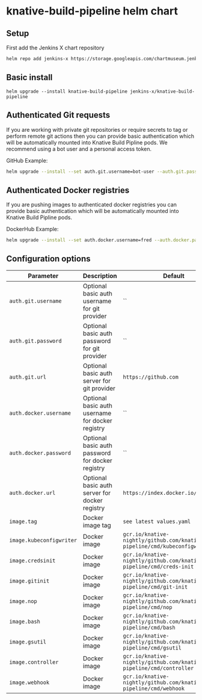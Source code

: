 # knative-build-pipeline helm chart

## Setup
First add the Jenkins X chart repository

```sh
helm repo add jenkins-x https://storage.googleapis.com/chartmuseum.jenkins-x.io
```

## Basic install
```
helm upgrade --install knative-build-pipeline jenkins-x/knative-build-pipeline
```

## Authenticated Git requests
If you are working with private git repositories or require secrets to tag or perform remote git actions then you can provide basic authentication which will be automatically mounted into Knative Build Pipline pods.  We recommend using a bot user and a personal access token.

GitHub Example:

```sh
helm upgrade --install --set auth.git.username=bot-user --auth.git.password=123456abcdef --auth.git.url=https://github.com knative-build-pipeline jenkins-x/knative-build-pipeline 
```
## Authenticated Docker registries
If you are pushing images to authenticated docker registries you can provide basic authentication which will be automatically mounted into Knative Build Pipline pods.

DockerHub Example:

```sh
helm upgrade --install --set auth.docker.username=fred --auth.docker.password=flintstone --auth.docker.url=https://index.docker.io/v1  knative-build-pipeline jenkins-x/knative-build-pipeline 
```
## Configuration options

|       Parameter                 |           Description                             |                         Default                                                 |
|----------------------------------------|---------------------------------------------------|--------------------------------------------------------------------------|
| `auth.git.username`             | Optional basic auth username for git provider     | ``                                                                              |
| `auth.git.password`             | Optional basic auth password for git provider     | ``                                                                              |
| `auth.git.url`                  | Optional basic auth server for git provider       | `https://github.com`                                                            |
| `auth.docker.username`          | Optional basic auth username for docker registry  | ``                                                                              |
| `auth.docker.password`          | Optional basic auth password for docker registry  | ``                                                                              |
| `auth.docker.url`               | Optional basic auth server for docker registry    | `https://index.docker.io/v1/`                                                   |
| `image.tag`                     | Docker image tag                                  | `see latest values.yaml`                                                        |
| `image.kubeconfigwriter`        | Docker image                                      | `gcr.io/knative-nightly/github.com/knative/build-pipeline/cmd/kubeconfigwriter` |
| `image.credsinit`               | Docker image                                      | `gcr.io/knative-nightly/github.com/knative/build-pipeline/cmd/creds-init`       |
| `image.gitinit`                 | Docker image                                      | `gcr.io/knative-nightly/github.com/knative/build-pipeline/cmd/git-init`         |
| `image.nop`                     | Docker image                                      | `gcr.io/knative-nightly/github.com/knative/build-pipeline/cmd/nop`              |
| `image.bash`                    | Docker image                                      | `gcr.io/knative-nightly/github.com/knative/build-pipeline/cmd/bash`             |
| `image.gsutil`                  | Docker image                                      | `gcr.io/knative-nightly/github.com/knative/build-pipeline/cmd/gsutil`           |
| `image.controller`              | Docker image                                      | `gcr.io/knative-nightly/github.com/knative/build-pipeline/cmd/controller`       |
| `image.webhook`                 | Docker image                                      | `gcr.io/knative-nightly/github.com/knative/build-pipeline/cmd/webhook`          |
